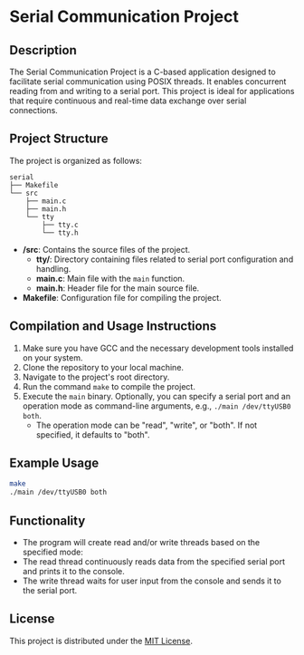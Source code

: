 # Serial Communication Project

## Description
The Serial Communication Project is a C-based application designed to facilitate serial communication using POSIX threads. It enables concurrent reading from and writing to a serial port. This project is ideal for applications that require continuous and real-time data exchange over serial connections.

## Project Structure
The project is organized as follows:
```
serial
├── Makefile
└── src
    ├── main.c
    ├── main.h
    └── tty
        ├── tty.c
        └── tty.h
```

- **/src**: Contains the source files of the project.
  - **tty/**: Directory containing files related to serial port configuration and handling.
  - **main.c**: Main file with the `main` function.
  - **main.h**: Header file for the main source file.
- **Makefile**: Configuration file for compiling the project.

## Compilation and Usage Instructions
1. Make sure you have GCC and the necessary development tools installed on your system.
2. Clone the repository to your local machine.
3. Navigate to the project's root directory.
4. Run the command `make` to compile the project.
5. Execute the `main` binary. Optionally, you can specify a serial port and an operation mode as command-line arguments, e.g., `./main /dev/ttyUSB0 both`.
    - The operation mode can be "read", "write", or "both". If not specified, it defaults to "both".

## Example Usage

```bash
make
./main /dev/ttyUSB0 both
```

## Functionality
  - The program will create read and/or write threads based on the specified mode:
  - The read thread continuously reads data from the specified serial port and prints it to the console.
  - The write thread waits for user input from the console and sends it to the serial port.


## License
This project is distributed under the [MIT License](https://opensource.org/licenses/MIT).